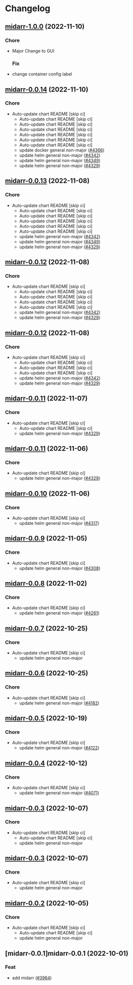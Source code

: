 # Changelog



## [midarr-1.0.0](https://github.com/truecharts/charts/compare/midarr-0.0.14...midarr-1.0.0) (2022-11-10)

### Chore

- Major Change to GUI

  ### Fix

- change container config label




## [midarr-0.0.14](https://github.com/truecharts/charts/compare/midarr-0.0.10...midarr-0.0.14) (2022-11-10)

### Chore

- Auto-update chart README [skip ci]
  - Auto-update chart README [skip ci]
  - Auto-update chart README [skip ci]
  - Auto-update chart README [skip ci]
  - Auto-update chart README [skip ci]
  - Auto-update chart README [skip ci]
  - Auto-update chart README [skip ci]
  - update docker general non-major ([#4366](https://github.com/truecharts/charts/issues/4366))
  - update helm general non-major ([#4342](https://github.com/truecharts/charts/issues/4342))
  - update helm general non-major ([#4349](https://github.com/truecharts/charts/issues/4349))
  - update helm general non-major ([#4329](https://github.com/truecharts/charts/issues/4329))




## [midarr-0.0.13](https://github.com/truecharts/charts/compare/midarr-0.0.10...midarr-0.0.13) (2022-11-08)

### Chore

- Auto-update chart README [skip ci]
  - Auto-update chart README [skip ci]
  - Auto-update chart README [skip ci]
  - Auto-update chart README [skip ci]
  - Auto-update chart README [skip ci]
  - Auto-update chart README [skip ci]
  - update helm general non-major ([#4342](https://github.com/truecharts/charts/issues/4342))
  - update helm general non-major ([#4349](https://github.com/truecharts/charts/issues/4349))
  - update helm general non-major ([#4329](https://github.com/truecharts/charts/issues/4329))




## [midarr-0.0.12](https://github.com/truecharts/charts/compare/midarr-0.0.10...midarr-0.0.12) (2022-11-08)

### Chore

- Auto-update chart README [skip ci]
  - Auto-update chart README [skip ci]
  - Auto-update chart README [skip ci]
  - Auto-update chart README [skip ci]
  - Auto-update chart README [skip ci]
  - update helm general non-major ([#4342](https://github.com/truecharts/charts/issues/4342))
  - update helm general non-major ([#4329](https://github.com/truecharts/charts/issues/4329))




## [midarr-0.0.12](https://github.com/truecharts/charts/compare/midarr-0.0.10...midarr-0.0.12) (2022-11-08)

### Chore

- Auto-update chart README [skip ci]
  - Auto-update chart README [skip ci]
  - Auto-update chart README [skip ci]
  - Auto-update chart README [skip ci]
  - update helm general non-major ([#4342](https://github.com/truecharts/charts/issues/4342))
  - update helm general non-major ([#4329](https://github.com/truecharts/charts/issues/4329))





## [midarr-0.0.11](https://github.com/truecharts/charts/compare/midarr-0.0.10...midarr-0.0.11) (2022-11-07)

### Chore

- Auto-update chart README [skip ci]
  - Auto-update chart README [skip ci]
  - update helm general non-major ([#4329](https://github.com/truecharts/charts/issues/4329))




## [midarr-0.0.11](https://github.com/truecharts/charts/compare/midarr-0.0.10...midarr-0.0.11) (2022-11-06)

### Chore

- Auto-update chart README [skip ci]
  - update helm general non-major ([#4329](https://github.com/truecharts/charts/issues/4329))




## [midarr-0.0.10](https://github.com/truecharts/charts/compare/midarr-0.0.9...midarr-0.0.10) (2022-11-06)

### Chore

- Auto-update chart README [skip ci]
  - update helm general non-major ([#4317](https://github.com/truecharts/charts/issues/4317))




## [midarr-0.0.9](https://github.com/truecharts/charts/compare/midarr-0.0.8...midarr-0.0.9) (2022-11-05)

### Chore

- Auto-update chart README [skip ci]
  - update helm general non-major ([#4308](https://github.com/truecharts/charts/issues/4308))




## [midarr-0.0.8](https://github.com/truecharts/charts/compare/midarr-0.0.7...midarr-0.0.8) (2022-11-02)

### Chore

- Auto-update chart README [skip ci]
  - update helm general non-major ([#4261](https://github.com/truecharts/charts/issues/4261))




## [midarr-0.0.7](https://github.com/truecharts/charts/compare/midarr-0.0.6...midarr-0.0.7) (2022-10-25)

### Chore

- Auto-update chart README [skip ci]
  - update helm general non-major




## [midarr-0.0.6](https://github.com/truecharts/charts/compare/midarr-0.0.5...midarr-0.0.6) (2022-10-25)

### Chore

- Auto-update chart README [skip ci]
  - update helm general non-major ([#4182](https://github.com/truecharts/charts/issues/4182))




## [midarr-0.0.5](https://github.com/truecharts/charts/compare/midarr-0.0.4...midarr-0.0.5) (2022-10-19)

### Chore

- Auto-update chart README [skip ci]
  - update helm general non-major ([#4122](https://github.com/truecharts/charts/issues/4122))




## [midarr-0.0.4](https://github.com/truecharts/charts/compare/midarr-0.0.3...midarr-0.0.4) (2022-10-12)

### Chore

- Auto-update chart README [skip ci]
  - update helm general non-major ([#4071](https://github.com/truecharts/charts/issues/4071))




## [midarr-0.0.3](https://github.com/truecharts/charts/compare/midarr-0.0.2...midarr-0.0.3) (2022-10-07)

### Chore

- Auto-update chart README [skip ci]
  - Auto-update chart README [skip ci]
  - update helm general non-major




## [midarr-0.0.3](https://github.com/truecharts/charts/compare/midarr-0.0.2...midarr-0.0.3) (2022-10-07)

### Chore

- Auto-update chart README [skip ci]
  - update helm general non-major




## [midarr-0.0.2](https://github.com/truecharts/charts/compare/midarr-0.0.1...midarr-0.0.2) (2022-10-05)

### Chore

- Auto-update chart README [skip ci]
  - Auto-update chart README [skip ci]
  - update helm general non-major




## [midarr-0.0.1]midarr-0.0.1 (2022-10-01)

### Feat

- add midarr ([#3984](https://github.com/truecharts/charts/issues/3984))
